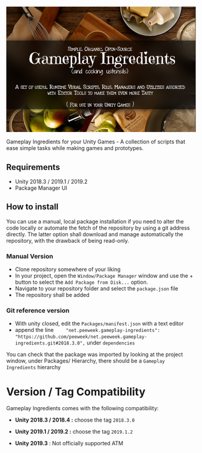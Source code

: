 ![](https://raw.githubusercontent.com/peeweek/net.peeweek.gameplay-ingredients/master/Documentation%7E/Images/site-banner.png)

Gameplay Ingredients for your Unity Games - A collection of scripts that ease simple tasks while making games and prototypes.

## Requirements

* Unity 2018.3 / 2019.1 / 2019.2
* Package Manager UI

## How to install

You can use a manual, local package installation if you need to alter the code locally or automate the fetch of the repository by using a git address directly. The latter option shall download and manage automatically the repository, with the drawback of being read-only.

### Manual Version

- Clone repository somewhere of your liking
- In your project, open the `Window/Package Manager` window and use the + button to select the `Add Package from Disk...` option.
- Navigate to your repository folder and select the `package.json` file
- The repository shall be added

### Git reference version

- With unity closed, edit the `Packages/manifest.json` with a text editor
- append the line `    "net.peeweek.gameplay-ingredients": "https://github.com/peeweek/net.peeweek.gameplay-ingredients.git#2018.3.0",` under `dependencies`

You can check that the package was imported by looking at the project window, under Packages/ Hierarchy, there should be a `Gameplay Ingredients` hierarchy

# Version / Tag Compatibility

Gameplay Ingredients comes with the following compatibility:

* **Unity 2018.3 / 2018.4 :** choose the tag `2018.3.0`
* **Unity 2019.1 / 2019.2 :** choose the tag `2019.1.2` 

* **Unity 2019.3** : Not officially supported ATM